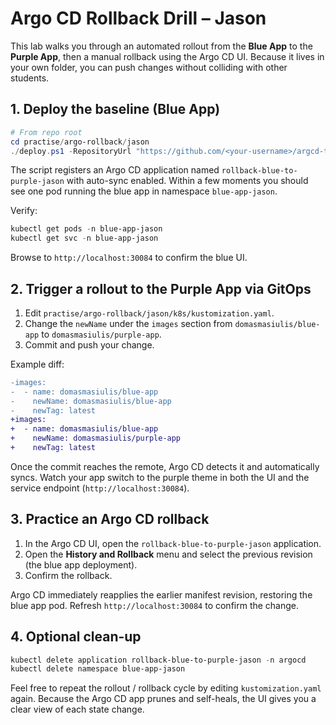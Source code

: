 # Argo CD Rollback Drill – Jason

This lab walks you through an automated rollout from the **Blue App** to the **Purple App**, then a manual rollback using the Argo CD UI. Because it lives in your own folder, you can push changes without colliding with other students.

## 1. Deploy the baseline (Blue App)

```powershell
# From repo root
cd practise/argo-rollback/jason
./deploy.ps1 -RepositoryUrl "https://github.com/<your-username>/argcd-test" -Revision main
```

The script registers an Argo CD application named `rollback-blue-to-purple-jason` with auto-sync enabled. Within a few moments you should see one pod running the blue app in namespace `blue-app-jason`.

Verify:

```powershell
kubectl get pods -n blue-app-jason
kubectl get svc -n blue-app-jason
```

Browse to `http://localhost:30084` to confirm the blue UI.

## 2. Trigger a rollout to the Purple App via GitOps

1. Edit `practise/argo-rollback/jason/k8s/kustomization.yaml`.
2. Change the `newName` under the `images` section from `domasmasiulis/blue-app` to `domasmasiulis/purple-app`.
3. Commit and push your change.

Example diff:

```diff
-images:
-  - name: domasmasiulis/blue-app
-    newName: domasmasiulis/blue-app
-    newTag: latest
+images:
+  - name: domasmasiulis/blue-app
+    newName: domasmasiulis/purple-app
+    newTag: latest
```

Once the commit reaches the remote, Argo CD detects it and automatically syncs. Watch your app switch to the purple theme in both the UI and the service endpoint (`http://localhost:30084`).

## 3. Practice an Argo CD rollback

1. In the Argo CD UI, open the `rollback-blue-to-purple-jason` application.
2. Open the **History and Rollback** menu and select the previous revision (the blue app deployment).
3. Confirm the rollback.

Argo CD immediately reapplies the earlier manifest revision, restoring the blue app pod. Refresh `http://localhost:30084` to confirm the change.

## 4. Optional clean-up

```powershell
kubectl delete application rollback-blue-to-purple-jason -n argocd
kubectl delete namespace blue-app-jason
```

Feel free to repeat the rollout / rollback cycle by editing `kustomization.yaml` again. Because the Argo CD app prunes and self-heals, the UI gives you a clear view of each state change.
